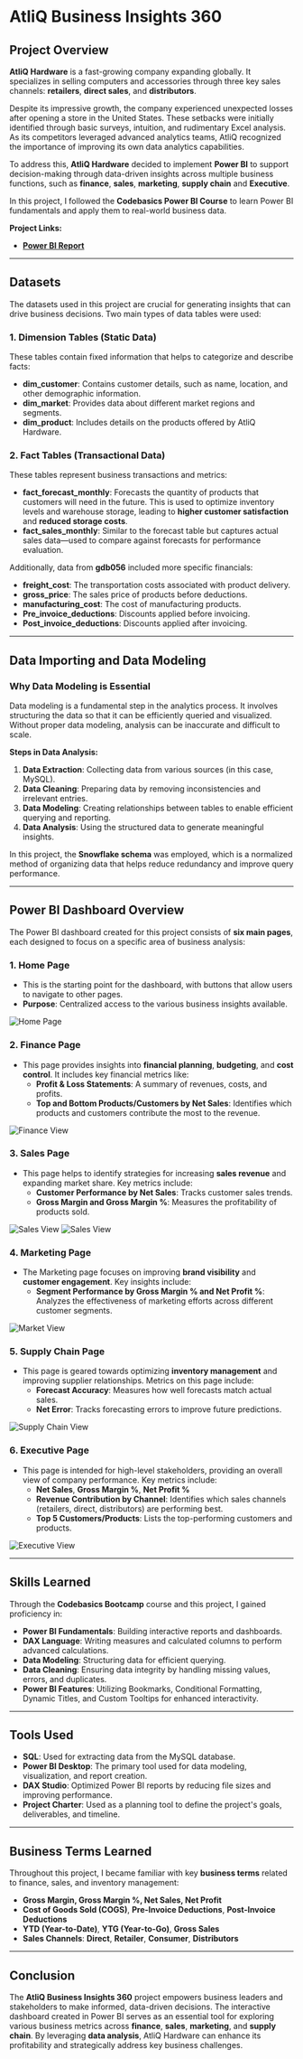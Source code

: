 # **AtliQ Business Insights 360**

## **Project Overview**

**AtliQ Hardware** is a fast-growing company expanding globally. It specializes in selling computers and accessories through three key sales channels: **retailers**, **direct sales**, and **distributors**. 

Despite its impressive growth, the company experienced unexpected losses after opening a store in the United States. These setbacks were initially identified through basic surveys, intuition, and rudimentary Excel analysis. As its competitors leveraged advanced analytics teams, AtliQ recognized the importance of improving its own data analytics capabilities.

To address this, **AtliQ Hardware** decided to implement **Power BI** to support decision-making through data-driven insights across multiple business functions, such as **finance**, **sales**, **marketing**, **supply chain** and  **Executive**.

In this project, I followed the **Codebasics Power BI Course** to learn Power BI fundamentals and apply them to real-world business data.

**Project Links:**
- **[Power BI Report](https://app.powerbi.com/view?r=eyJrIjoiMjViOGQ3ZTMtMGUxNS00MDQxLWJmZTEtOTM3YWY5Yjc4NWQ1IiwidCI6ImM2ZTU0OWIzLTVmNDUtNDAzMi1hYWU5LWQ0MjQ0ZGM1YjJjNCJ9)**  

---

## **Datasets**

The datasets used in this project are crucial for generating insights that can drive business decisions. Two main types of data tables were used:

### **1. Dimension Tables** (Static Data)
These tables contain fixed information that helps to categorize and describe facts:

- **dim_customer**: Contains customer details, such as name, location, and other demographic information.
- **dim_market**: Provides data about different market regions and segments.
- **dim_product**: Includes details on the products offered by AtliQ Hardware.

### **2. Fact Tables** (Transactional Data)
These tables represent business transactions and metrics:

- **fact_forecast_monthly**: Forecasts the quantity of products that customers will need in the future. This is used to optimize inventory levels and warehouse storage, leading to **higher customer satisfaction** and **reduced storage costs**.
- **fact_sales_monthly**: Similar to the forecast table but captures actual sales data—used to compare against forecasts for performance evaluation.

Additionally, data from **gdb056** included more specific financials:

- **freight_cost**: The transportation costs associated with product delivery.
- **gross_price**: The sales price of products before deductions.
- **manufacturing_cost**: The cost of manufacturing products.
- **Pre_invoice_deductions**: Discounts applied before invoicing.
- **Post_invoice_deductions**: Discounts applied after invoicing.

---

## **Data Importing and Data Modeling**

### **Why Data Modeling is Essential**

Data modeling is a fundamental step in the analytics process. It involves structuring the data so that it can be efficiently queried and visualized. Without proper data modeling, analysis can be inaccurate and difficult to scale.

**Steps in Data Analysis:**
1. **Data Extraction**: Collecting data from various sources (in this case, MySQL).
2. **Data Cleaning**: Preparing data by removing inconsistencies and irrelevant entries.
3. **Data Modeling**: Creating relationships between tables to enable efficient querying and reporting.
4. **Data Analysis**: Using the structured data to generate meaningful insights.

In this project, the **Snowflake schema** was employed, which is a normalized method of organizing data that helps reduce redundancy and improve query performance.

---

## **Power BI Dashboard Overview**

The Power BI dashboard created for this project consists of **six main pages**, each designed to focus on a specific area of business analysis:

### **1. Home Page**
- This is the starting point for the dashboard, with buttons that allow users to navigate to other pages.
- **Purpose**: Centralized access to the various business insights available.


![Home Page](Home%20Page.png "Home Page View")

### **2. Finance Page**
- This page provides insights into **financial planning**, **budgeting**, and **cost control**. It includes key financial metrics like:
  - **Profit & Loss Statements**: A summary of revenues, costs, and profits.
  - **Top and Bottom Products/Customers by Net Sales**: Identifies which products and customers contribute the most to the revenue.

![Finance View](Finance%20View.png "Finance View Page")

### **3. Sales Page**
- This page helps to identify strategies for increasing **sales revenue** and expanding market share. Key metrics include:
  - **Customer Performance by Net Sales**: Tracks customer sales trends.
  - **Gross Margin and Gross Margin %**: Measures the profitability of products sold.

![Sales View](Sales%20Customer%20View.png "Sales View Page")
![Sales View](Sales%20Product%20View.png "Sales View Page")

### **4. Marketing Page**
- The Marketing page focuses on improving **brand visibility** and **customer engagement**. Key insights include:
  - **Segment Performance by Gross Margin % and Net Profit %**: Analyzes the effectiveness of marketing efforts across different customer segments.

![Market View](Market%20Page.png "Market View Page")

### **5. Supply Chain Page**
- This page is geared towards optimizing **inventory management** and improving supplier relationships. Metrics on this page include:
  - **Forecast Accuracy**: Measures how well forecasts match actual sales.
  - **Net Error**: Tracks forecasting errors to improve future predictions.

![Supply Chain View](Supply%20Chain%20View.png "Supply Chain View Page")
### **6. Executive Page**
- This page is intended for high-level stakeholders, providing an overall view of company performance. Key metrics include:
  - **Net Sales**, **Gross Margin %**, **Net Profit %**
  - **Revenue Contribution by Channel**: Identifies which sales channels (retailers, direct, distributors) are performing best.
  - **Top 5 Customers/Products**: Lists the top-performing customers and products.

![Executive View](Executive%20View%20Page.png "Executive View Page")

---

## **Skills Learned**

Through the **Codebasics Bootcamp** course and this project, I gained proficiency in:
- **Power BI Fundamentals**: Building interactive reports and dashboards.
- **DAX Language**: Writing measures and calculated columns to perform advanced calculations.
- **Data Modeling**: Structuring data for efficient querying.
- **Data Cleaning**: Ensuring data integrity by handling missing values, errors, and duplicates.
- **Power BI Features**: Utilizing Bookmarks, Conditional Formatting, Dynamic Titles, and Custom Tooltips for enhanced interactivity.

---

## **Tools Used**
- **SQL**: Used for extracting data from the MySQL database.
- **Power BI Desktop**: The primary tool used for data modeling, visualization, and report creation.
- **DAX Studio**: Optimized Power BI reports by reducing file sizes and improving performance.
- **Project Charter**: Used as a planning tool to define the project's goals, deliverables, and timeline.

---

## **Business Terms Learned**

Throughout this project, I became familiar with key **business terms** related to finance, sales, and inventory management:
- **Gross Margin, Gross Margin %, Net Sales, Net Profit**
- **Cost of Goods Sold (COGS)**, **Pre-Invoice Deductions**, **Post-Invoice Deductions**
- **YTD (Year-to-Date)**, **YTG (Year-to-Go)**, **Gross Sales**
- **Sales Channels**: **Direct**, **Retailer**, **Consumer**, **Distributors**

---

## **Conclusion**

The **AtliQ Business Insights 360** project empowers business leaders and stakeholders to make informed, data-driven decisions. The interactive dashboard created in Power BI serves as an essential tool for exploring various business metrics across **finance**, **sales**, **marketing**, and **supply chain**. By leveraging **data analysis**, AtliQ Hardware can enhance its profitability and strategically address key business challenges.
